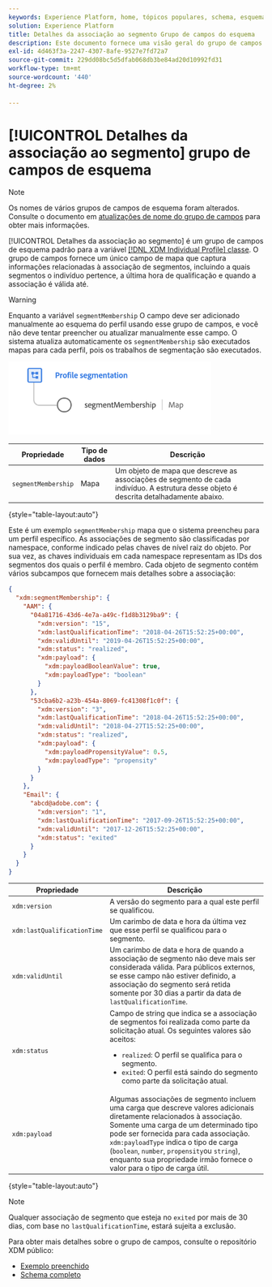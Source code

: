```yaml
---
keywords: Experience Platform, home, tópicos populares, schema, esquema, XDM, perfil individual, campos, esquemas, esquemas, segmento, segmentMembership, associação de segmento, design de esquema, mapa, Mapa;
solution: Experience Platform
title: Detalhes da associação ao segmento Grupo de campos do esquema
description: Este documento fornece uma visão geral do grupo de campos Detalhes da associação ao segmento .
exl-id: 4d463f3a-2247-4307-8afe-9527e7fd72a7
source-git-commit: 229dd08bc5d5dfab068db3be84ad20d10992fd31
workflow-type: tm+mt
source-wordcount: '440'
ht-degree: 2%

---
```



# [!UICONTROL Detalhes da associação ao segmento] grupo de campos de esquema

>[!NOTE]
>
>Os nomes de vários grupos de campos de esquema foram alterados. Consulte o documento em [atualizações de nome do grupo de campos](../name-updates.md) para obter mais informações.

[!UICONTROL Detalhes da associação ao segmento] é um grupo de campos de esquema padrão para a variável [[!DNL XDM Individual Profile] classe](../../classes/individual-profile.md). O grupo de campos fornece um único campo de mapa que captura informações relacionadas à associação de segmentos, incluindo a quais segmentos o indivíduo pertence, a última hora de qualificação e quando a associação é válida até.

>[!WARNING]
>
>Enquanto a variável `segmentMembership` O campo deve ser adicionado manualmente ao esquema do perfil usando esse grupo de campos, e você não deve tentar preencher ou atualizar manualmente esse campo. O sistema atualiza automaticamente os `segmentMembership` são executados mapas para cada perfil, pois os trabalhos de segmentação são executados.

<img src="../../images/data-types/profile-segmentation.png" width="400" /><br />

| Propriedade | Tipo de dados | Descrição |
| --- | --- | --- |
| `segmentMembership` | Mapa | Um objeto de mapa que descreve as associações de segmento de cada indivíduo. A estrutura desse objeto é descrita detalhadamente abaixo. |

{style="table-layout:auto"}

Este é um exemplo `segmentMembership` mapa que o sistema preencheu para um perfil específico. As associações de segmento são classificadas por namespace, conforme indicado pelas chaves de nível raiz do objeto. Por sua vez, as chaves individuais em cada namespace representam as IDs dos segmentos dos quais o perfil é membro. Cada objeto de segmento contém vários subcampos que fornecem mais detalhes sobre a associação:

```json
{
  "xdm:segmentMembership": {
    "AAM": {
      "04a81716-43d6-4e7a-a49c-f1d8b3129ba9": {
        "xdm:version": "15",
        "xdm:lastQualificationTime": "2018-04-26T15:52:25+00:00",
        "xdm:validUntil": "2019-04-26T15:52:25+00:00",
        "xdm:status": "realized",
        "xdm:payload": {
          "xdm:payloadBooleanValue": true,
          "xdm:payloadType": "boolean"
        }
      },
      "53cba6b2-a23b-454a-8069-fc41308f1c0f": {
        "xdm:version": "3",
        "xdm:lastQualificationTime": "2018-04-26T15:52:25+00:00",
        "xdm:validUntil": "2018-04-27T15:52:25+00:00",
        "xdm:status": "realized",
        "xdm:payload": {
          "xdm:payloadPropensityValue": 0.5,
          "xdm:payloadType": "propensity"
        }
      }
    },
    "Email": {
      "abcd@adobe.com": {
        "xdm:version": "1",
        "xdm:lastQualificationTime": "2017-09-26T15:52:25+00:00",
        "xdm:validUntil": "2017-12-26T15:52:25+00:00",
        "xdm:status": "exited"
      }
    }
  }
}
```

| Propriedade | Descrição |
| --- | --- |
| `xdm:version` | A versão do segmento para a qual este perfil se qualificou. |
| `xdm:lastQualificationTime` | Um carimbo de data e hora da última vez que esse perfil se qualificou para o segmento. |
| `xdm:validUntil` | Um carimbo de data e hora de quando a associação de segmento não deve mais ser considerada válida. Para públicos externos, se esse campo não estiver definido, a associação do segmento será retida somente por 30 dias a partir da data de `lastQualificationTime`. |
| `xdm:status` | Campo de string que indica se a associação de segmentos foi realizada como parte da solicitação atual. Os seguintes valores são aceitos: <ul><li>`realized`: O perfil se qualifica para o segmento.</li><li>`exited`: O perfil está saindo do segmento como parte da solicitação atual.</li></ul> |
| `xdm:payload` | Algumas associações de segmento incluem uma carga que descreve valores adicionais diretamente relacionados à associação. Somente uma carga de um determinado tipo pode ser fornecida para cada associação. `xdm:payloadType` indica o tipo de carga (`boolean`, `number`, `propensity`ou `string`), enquanto sua propriedade irmão fornece o valor para o tipo de carga útil. |

{style="table-layout:auto"}

>[!NOTE]
>
>Qualquer associação de segmento que esteja no `exited` por mais de 30 dias, com base no `lastQualificationTime`, estará sujeita a exclusão.

Para obter mais detalhes sobre o grupo de campos, consulte o repositório XDM público:

* [Exemplo preenchido](https://github.com/adobe/xdm/blob/master/components/fieldgroups/profile/profile-personal-details.example.1.json)
* [Schema completo](https://github.com/adobe/xdm/blob/master/components/fieldgroups/profile/profile-personal-details.schema.json)
